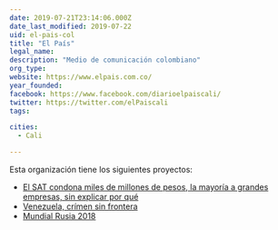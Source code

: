 ```yaml
---
date: 2019-07-21T23:14:06.000Z
date_last_modified: 2019-07-22
uid: el-pais-col
title: "El País"
legal_name: 
description: "Medio de comunicación colombiano"
org_type: 
website: https://www.elpais.com.co/
year_founded: 
facebook: https://www.facebook.com/diarioelpaiscali/
twitter: https://twitter.com/elPaiscali
tags:

cities: 
  - Cali

---
```


Esta organización tiene los siguientes proyectos:

- [El SAT condona miles de millones de pesos, la mayoría a grandes empresas, sin explicar por qué](/i/sat-condona-miles-de-millones-de-pesos-sin-explicar-por-que.html)
- [Venezuela, crímen sin frontera](/i/venezuela-crimen-sin-frontera.html)
- [Mundial Rusia 2018](/i/mundial-rusia-2018.html)
